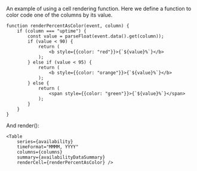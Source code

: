 An example of using a cell rendering function. Here we define a function to color code one of the columns by its value.

    function renderPercentAsColor(event, column) {
        if (column === "uptime") {
            const value = parseFloat(event.data().get(column));
            if (value < 90) {
                return (
                    <b style={{color: "red"}}>{`${value}%`}</b>
                );
            } else if (value < 95) {
                return (
                    <b style={{color: "orange"}}>{`${value}%`}</b>
                );
            } else {
                return (
                    <span style={{color: "green"}}>{`${value}%`}</span>
                );
            }
        }
    }

And render():

    <Table
        series={availability}
        timeFormat="MMMM, YYYY"
        columns={columns}
        summary={availabilityDataSummary}
        renderCell={renderPercentAsColor} />
